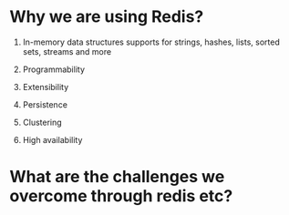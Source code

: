 # Why we are using Redis?
 
 1. In-memory data structures supports for strings, hashes, lists, sorted sets, streams and more
 
 2. Programmability 

 3. Extensibility 

 4. Persistence 

 5. Clustering 

 6. High availability 




# What are the challenges we overcome through redis etc?

